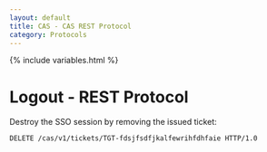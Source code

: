 ```yaml
---
layout: default
title: CAS - CAS REST Protocol
category: Protocols
---
```


{% include variables.html %}

# Logout - REST Protocol

Destroy the SSO session by removing the issued ticket:

```bash
DELETE /cas/v1/tickets/TGT-fdsjfsdfjkalfewrihfdhfaie HTTP/1.0
```
